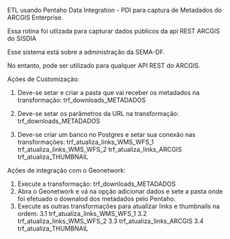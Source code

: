 ETL usando Pentaho Data Integration - PDI para captura de Metadados do ARCGIS
Enterprise.

Essa rotina foi utlizada para capturar dados públicos da api REST ARCGIS
do SISDIA 

Esse sistema está sobre a administração da SEMA-DF.

No entanto, pode ser utilizado para qualquer API REST do ARCGIS.

Ações de Customização:

1. Deve-se setar e criar a pasta que vai receber os metadados na
transformação: trf_downloads_METADADOS

2. Deve-se setar os parâmetros da URL na transformação: trf_downloads_METADADOS

3. Deve-se criar um banco no Postgres e setar sua conexão nas transformações:
trf_atualiza_links_WMS_WFS_1
trf_atualiza_links_WMS_WFS_2
trf_atualiza_links_ARCGIS
trf_atualiza_THUMBNAIL


Ações de integração com o Geonetwork:

1. Execute a transformação: trf_downloads_METADADOS
2. Abra o Geonetwork e vá na opção adicionar dados e sete a pasta onde foi efetuado o downalod dos metadados pelo Pentaho.
3. Execute as outras transformações para atualizar links e thumbnails na ordem:
3.1 trf_atualiza_links_WMS_WFS_1
3.2 trf_atualiza_links_WMS_WFS_2
3.3 trf_atualiza_links_ARCGIS
3.4 trf_atualiza_THUMBNAIL

